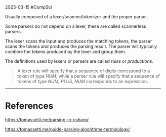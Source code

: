 2023-03-15
#CompSci 

Usually composed of a lexer/scanner/tokenizer and the proper parser. 

Some parsers do not depend on a lexer, these are called scannerless parsers.

The lexer scans the input and produces the matching tokens, the parser scans the tokens and produces the parsing result. The parser will typically combine the tokens produced by the lexer and group them. 

The definitions used by lexers or parsers are called *rules* or *productions*. 

> A lexer rule will specify that a sequence of digits correspond to a token of type _NUM_, while a parser rule will specify that a sequence of tokens of type _NUM, PLUS, NUM_ corresponds to an expression.



---
# References

https://tomassetti.me/parsing-in-csharp/

https://tomassetti.me/guide-parsing-algorithms-terminology/